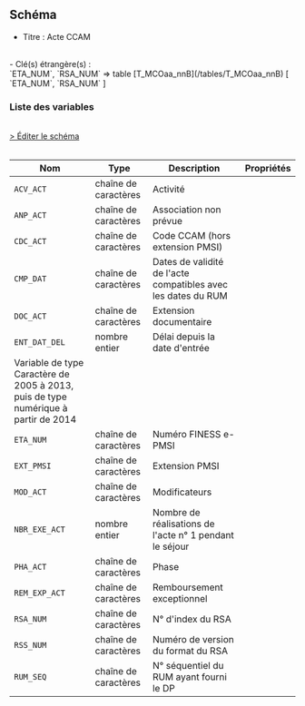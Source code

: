 ## Schéma

- Titre : Acte CCAM
<br />
- Clé(s) étrangère(s) : <br />
`ETA_NUM`, `RSA_NUM` => table [T_MCOaa_nnB](/tables/T_MCOaa_nnB) [ `ETA_NUM`, `RSA_NUM` ]<br />

### Liste des variables
<br />
<div>
    <a href="https://gitlab.com/healthdatahub/schema-snds/edit/master/schemas/PMSI/PMSI%20MCO/T_MCOaa_nnA.json"  
    arget="_blank" rel="noopener noreferrer">> Éditer le schéma</a>
    <OutboundLink />
</div>
<br />

Nom|Type|Description|Propriétés
-|-|-|-
`ACV_ACT`|chaîne de caractères|Activité||
`ANP_ACT`|chaîne de caractères|Association non prévue||
`CDC_ACT`|chaîne de caractères|Code CCAM (hors extension PMSI)||
`CMP_DAT`|chaîne de caractères|Dates de validité de l&#x27;acte compatibles avec les dates du RUM||
`DOC_ACT`|chaîne de caractères|Extension documentaire||
`ENT_DAT_DEL`|nombre entier|Délai depuis la date d&#x27;entrée
Variable de type Caractère de 2005 à 2013, puis de type numérique à partir de 2014||
`ETA_NUM`|chaîne de caractères|Numéro FINESS e-PMSI||
`EXT_PMSI`|chaîne de caractères|Extension PMSI||
`MOD_ACT`|chaîne de caractères|Modificateurs||
`NBR_EXE_ACT`|nombre entier|Nombre de réalisations de l&#x27;acte n° 1 pendant le séjour||
`PHA_ACT`|chaîne de caractères|Phase||
`REM_EXP_ACT`|chaîne de caractères|Remboursement exceptionnel||
`RSA_NUM`|chaîne de caractères|N° d&#x27;index du RSA||
`RSS_NUM`|chaîne de caractères|Numéro de version du format du RSA||
`RUM_SEQ`|chaîne de caractères|N° séquentiel du RUM ayant fourni le DP||

